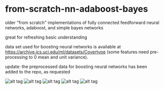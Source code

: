 # from-scratch-nn-adaboost-bayes
older "from scratch" implementations of fully connected feedforward neural networks, adaboost, and simple bayes networks 

great for refreshing basic understanding

data set used for boosting neural networks is available at https://archive.ics.uci.edu/ml/datasets/Covertype (some features need pre-processing to 0 mean and unit variance).

update: the preprocessed data for boosting neural networks has been added to the repo, as requested

![alt tag](https://cloud.githubusercontent.com/assets/25671774/25321873/d54ef762-2866-11e7-8546-58ec7f5a32a7.png)
![alt tag](https://cloud.githubusercontent.com/assets/25671774/25321879/db03294e-2866-11e7-9bc0-16520f4534f0.png)
![alt tag](https://cloud.githubusercontent.com/assets/25671774/25321880/dc75de8e-2866-11e7-9a8d-fc2d9cde1f83.png)
![alt tag](https://cloud.githubusercontent.com/assets/25671774/25321890/e957917e-2866-11e7-9fd8-8c2ea667c5a0.jpg)
![alt tag](https://cloud.githubusercontent.com/assets/25671774/25322126/ec531040-2868-11e7-8bae-448df2c87972.png)
